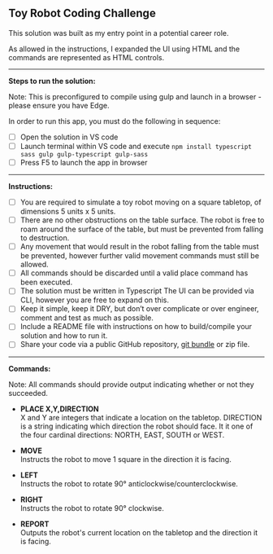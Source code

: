 

## **Toy Robot Coding Challenge**
This solution was built as my entry point in a potential career role.

As allowed in the instructions, I expanded the UI using HTML 
and the commands are represented as HTML controls.

___

**Steps to run the solution:** 
 
 Note: This is preconfigured to compile using gulp and launch in a browser - please ensure you have Edge. 

In order to run this app, you must do the following in sequence:
 - [ ] Open the solution in VS code
 - [ ] Launch terminal within VS code and execute `npm install typescript sass gulp gulp-typescript gulp-sass`
 - [ ] Press F5 to launch the app in browser

___

**Instructions:**
 - [ ] You are required to simulate a toy robot moving on a square
       tabletop, of dimensions 5 units x 5 units. 
 - [ ] There are no other obstructions on the table surface. The robot is free to roam
       around the surface of the table, but must be prevented from
       falling to destruction. 
 - [ ] Any movement that would result in the robot falling from the table must be prevented, however further
       valid movement commands must still be allowed. 
 - [ ] All commands should be discarded until a valid place command has been
       executed.
 - [ ] The solution must be written in Typescript The UI can
       be provided via CLI, however you are free to expand on this. 
 - [ ] Keep it simple, keep it DRY, but don’t over complicate or over
       engineer, comment and test as much as possible. 
 - [ ] Include a README file with instructions on how to build/compile your solution and how to run it. 
 - [ ] Share your code via a public GitHub repository, [git bundle](https://git-scm.com/docs/git-bundle) or zip file.

___

**Commands:**

Note: All commands should provide output indicating whether or not they succeeded.
- **PLACE X,Y,DIRECTION**  
X and Y are integers that indicate a location on the tabletop.
DIRECTION is a string indicating which direction the 
robot should face. It it one of the four cardinal directions: NORTH, EAST, SOUTH or WEST.

- **MOVE**  
Instructs the robot to move 1 square in the direction it is facing.

- **LEFT**  
Instructs the robot to rotate 90° anticlockwise/counterclockwise.

- **RIGHT**  
Instructs the robot to rotate 90° clockwise.

- **REPORT**  
Outputs the robot's current location on the tabletop and the direction it is facing.
